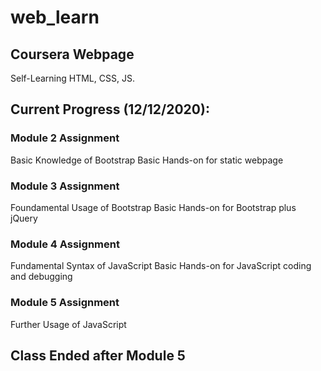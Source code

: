 # web_learn
## Coursera Webpage
Self-Learning HTML, CSS, JS.
## Current Progress (12/12/2020):

### Module 2 Assignment
Basic Knowledge of Bootstrap
Basic Hands-on for static webpage

### Module 3 Assignment
Foundamental Usage of Bootstrap
Basic Hands-on for Bootstrap plus jQuery

### Module 4 Assignment
Fundamental Syntax of JavaScript
Basic Hands-on for JavaScript coding and debugging

### Module 5 Assignment
Further Usage of JavaScript

## Class Ended after Module 5
